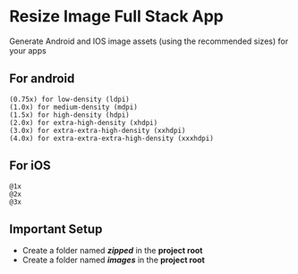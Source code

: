 # Resize Image Full Stack App

Generate Android and IOS image assets (using the recommended sizes) for your apps

## For android

```
(0.75x) for low-density (ldpi)
(1.0x) for medium-density (mdpi)
(1.5x) for high-density (hdpi)
(2.0x) for extra-high-density (xhdpi)
(3.0x) for extra-extra-high-density (xxhdpi)
(4.0x) for extra-extra-extra-high-density (xxxhdpi)
```

## For iOS

```
@1x
@2x
@3x
```

## Important Setup

- Create a folder named **_zipped_** in the **project root**
- Create a folder named **_images_** in the **project root**
